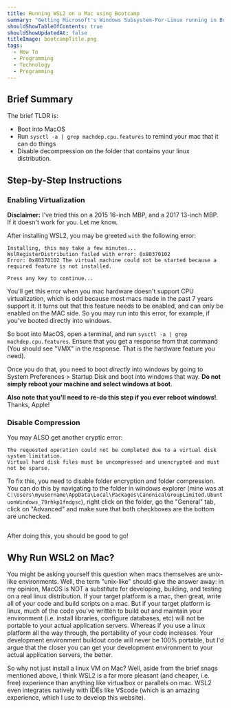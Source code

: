 ```yaml
---
title: Running WSL2 on a Mac using Bootcamp
summary: "Getting Microsoft's Windows Subsystem-For-Linux running in Bootcamp is somewhat straightforward, but there are a few gotchas. Read on for the how, and then after that for the why (mac is unix-based. Why not just use that?)"
shouldShowTableOfContents: true
shouldShowUpdatedAt: false
titleImage: bootcampTitle.png
tags: 
  - How To
  - Programming
  - Technology
  - Programming
---
```


## Brief Summary
The brief TLDR is:
- Boot into MacOS
- Run `sysctl -a | grep machdep.cpu.features` to remind your mac that it can do things
- Disable decompression on the folder that contains your linux distribution.

## Step-by-Step Instructions
### Enabling Virtualization
**Disclaimer:** I've tried this on a 2015 16-inch MBP, and a 2017 13-inch MBP. If it doesn't work for you. Let me know.

After installing WSL2, you may be greeted `with` the following error:

```
Installing, this may take a few minutes...
WslRegisterDistribution failed with error: 0x80370102
Error: 0x80370102 The virtual machine could not be started because a required feature is not installed.

Press any key to continue...
```

You'll get this error when you mac hardware doesn't support CPU virtualization, which is odd because most macs made in the past 7 years support it. It turns out that this feature needs to be enabled, and can only be enabled on the MAC side. So you may run into this error, for example, if you've booted directly into windows. 

So boot into MacOS, open a terminal, and run `sysctl -a | grep machdep.cpu.features`. Ensure that you get a response from that command (You should see "VMX" in the response. That is the hardware feature you need).

Once you do that, you need to boot *directly* into windows by going to System Preferences > Startup Disk and boot into windows that way. **Do not simply reboot your machine and select windows at boot**. 

**Also note that you'll need to re-do this step if you ever reboot windows!**. Thanks, Apple!

### Disable Compression
You may ALSO get another cryptic error:

```
The requested operation could not be completed due to a virtual disk system limitation.
Virtual hard disk files must be uncompressed and unencrypted and must not be sparse.
```

To fix this, you need to disable folder encryption and folder compression. You can do this by navigating to the folder in windows explorer (mine was at `C:\Users\myusername\AppData\Local\Packages\CanonicalGroupLimited.UbuntuonWindows_79rhkp1fndgsc`), right click on the folder, go the "General" tab, click on "Advanced" and make sure that both checkboxes are the bottom are unchecked.
<div class="imageContainer">
  <img class="medium" :src="'folder.PNG'" />
</div>

After doing this, you should be good to go!

## Why Run WSL2 on Mac?
You might be asking yourself this question when macs themselves are unix-like environments. Well, the term "unix-like" should give the answer away: in my opinion, MacOS is NOT a substitute for developing, building, and testing on a real linux distribution. If your target platform is a mac, then great, write all of your code and build scripts on a mac. But if your target platform is linux, much of the code you've written to build out and maintain your environment (i.e. install libraries, configure databases, etc) will not be portable to your actual application servers. Whereas if you use a linux platform all the way through, the portability of your code increases. Your development environment buildout code will never be 100% portable, but I'd argue that the closer you can get your development environment to your actual application servers, the better.

So why not just install a linux VM on Mac? Well, aside from the brief snags mentioned above, I think WSL2 is a far more pleasant (and cheaper, i.e. free) experience than anything like virtualbox or parallels on mac. WSL2 even integrates natively with IDEs like VScode (which is an amazing experience, which I use to develop this website).